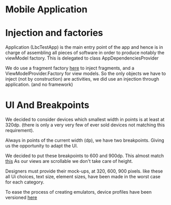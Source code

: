 # Mobile Application


# Injection and factories

Application (LbcTestApp) is the main entry point of the app and hence is in charge of assembling all 
pieces of software in order to produce notably the viewModel factory. This is delegated to class 
AppDependenciesProvider

We do use a fragment factory [here](https://developer.android.com/reference/androidx/fragment/app/FragmentFactory) to inject fragments,
and a ViewModelProvider.Factory for view models.
So the only objects we have to inject (not by construction) are activities, we did use an injection through application. (and no framework)

# UI And Breakpoints

We decided to consider devices which smallest width in points is at least at 320dp.
(there is only a very very few of ever sold devices not matching this requirement).

Always in points of the current width (dp), we have two breakpoints. Giving us the opportunity to adapt the UI.

We decided to put these breakpoints to 600 and 900dp. 
This almost match [this](https://developer.android.com/guide/topics/large-screens/support-different-screen-sizes#window_size_classes)
As our views are scrollable we don't take care of height.

Designers must provide their mock-ups, at  320, 600, 900 pixels. like these all Ui choices, text size,
element sizes, have been made in the worst case for each category. 

To ease the process of creating emulators, device profiles have been versioned [here](./device_profiles)

